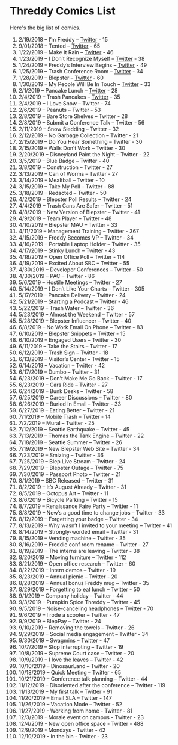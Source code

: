 # Threddy Comics List

Here's the big list of comics.

1. 2/19/2018 – I’m Freddy – [Twitter](https://twitter.com/threddyrex/status/965620244457779201) - 15
2. 9/01/2018 – Tented – [Twitter](https://twitter.com/ThreddyRex/status/1035986359800889344) - 65
3. 1/22/2019 – Make It Rain – [Twitter](https://twitter.com/ThreddyRex/status/1087782553413595137) - 46
4. 1/23/2019 – I Don’t Recognize Myself – [Twitter](https://twitter.com/ThreddyRex/status/1088146593281261568) - 38
5. 1/24/2019 – Freddy’s Interview Begins – [Twitter](https://twitter.com/ThreddyRex/status/1088508963778265088) - 49
6. 1/25/2019 – Trash Conference Room – [Twitter](https://twitter.com/ThreddyRex/status/1088871075499241472) - 34
7. 1/28/2019 – Blepster – [Twitter](https://twitter.com/ThreddyRex/status/1089959680741232640) - 60
8. 1/30/2019 – My People Will Be In Touch – [Twitter](https://twitter.com/ThreddyRex/status/1090684994299645953) - 33
9. 2/1/2019 – Pancake Lunch – [Twitter](https://twitter.com/ThreddyRex/status/1091365314648928256) - 28
10. 2/4/2019 – Trash Pancakes – [Twitter](https://twitter.com/ThreddyRex/status/1092509765983395840) - 35
11. 2/4/2019 – I Love Snow – Twitter - 74
12. 2/6/2019 – Peanuts – Twitter - 53
13. 2/8/2019 – Bare Store Shelves – Twitter - 28
14. 2/8/2019 – Submit a Conference Talk – Twitter - 56
15. 2/11/2019 – Snow Sledding – Twitter - 32
16. 2/12/2019 – No Garbage Collection – Twitter - 21
17. 2/15/2019 – Do You Hear Something – Twitter - 30
18. 2/15/2019 – Walls Don’t Work – Twitter - 30
19. 2/20/2019 – Disneyland Paint the Night – Twitter - 22
20. 3/5/2019 – Blue Badge – Twitter - 40
21. 3/8/2019 – Construction – Twitter - 27
22. 3/13/2019 – Can of Worms – Twitter - 27
23. 3/14/2019 – Mealtball – Twitter - 10
24. 3/15/2019 – Take My Poll – Twitter - 88
25. 3/18/2019 – Redacted – Twitter - 50
26. 4/2/2019 – Blepster Poll Results – Twitter - 24
27. 4/4/2019 – Trash Cans Are Safer – Twitter - 51
28. 4/8/2019 – New Version of Blepster – Twitter - 41
29. 4/9/2019 – Team Player – Twitter - 48
30. 4/10/2019 – Blepster MAU – Twitter - 33
31. 4/11/2019 – Management Training – Twitter - 367
32. 4/15/2019 – Freddy Becomes VP – Twitter - 34
33. 4/16/2019 – Portable Laptop Holder – Twitter - 35
34. 4/17/2019 – Stinky Lunch – Twitter - 43
35. 4/18/2019 – Open Office Poll – Twitter - 114
36. 4/19/2019 – Excited About SBC – Twitter - 55
37. 4/30/2019 – Developer Conferences – Twitter - 50
38. 4/30/2019 – PAC – Twitter - 86
39. 5/6/2019 – Hostile Meetings – Twitter - 27
40. 5/14/2019 – I Don’t Like Your Charts – Twitter - 305
41. 5/17/2019 – Pancake Delivery – Twitter - 24
42. 5/21/2019 – Starting a Podcast – Twitter - 46
43. 5/22/2019 – Trash Water – Twitter - 36
44. 5/23/2019 – Almost the Weekend – Twitter - 57
45. 5/28/2019 – Blepster Influencer – Twitter - 40
46. 6/8/2019 – No Work Email On Phone – Twitter - 83
47. 6/10/2019 – Blepster Snippets – Twitter - 15
48. 6/10/2019 – Engaged Users – Twitter - 30
49. 6/11/2019 – Take the Stairs – Twitter - 17
50. 6/12/2019 – Trash Sign – Twitter - 18
51. 6/13/2019 – Visitor’s Center – Twitter - 15
52. 6/14/2019 – Vacation – Twitter - 42
53. 6/17/2019 – Dumbo – Twitter - 31
54. 6/23/2019 – Don’t Make Me Go Back – Twitter - 17
55. 6/23/2019 – Cars Ride – Twitter - 27
56. 6/24/2019 – Bunk Desks – Twitter - 58
57. 6/25/2019 – Career Discussions – Twitter - 80
58. 6/26/2019 – Buried In Email – Twitter - 33
59. 6/27/2019 – Eating Better – Twitter - 21
60. 7/1/2019 – Mobile Trash – Twitter - 14
61. 7/2/2019 – Mural – Twitter - 25
62. 7/12/2019 – Seattle Earthquake – Twitter - 45
63. 7/13/2019 – Thomas the Tank Engine – Twitter - 22
64. 7/18/2019 – Seattle Summer – Twitter - 26
65. 7/19/2019 – New Blepster Web Site – Twitter - 34
66. 7/23/2019 – Smizing – Twitter - 36
67. 7/25/2019 – Blep Live Stream – Twitter - 24
68. 7/29/2019 – Blepster Outage – Twitter - 75
69. 7/30/2019 – Passport Photo – Twitter - 21
70. 8/1/2019 – SBC Released – Twitter - 31
71. 8/2/2019 – It’s August Already – Twitter - 31
72. 8/5/2019 – Octopus Art – Twitter - 11
73. 8/6/2019 – Bicycle Parking – Twitter - 15
74. 8/7/2019 – Renaissance Faire Party – Twitter - 11
75. 8/8/2019 – Now’s a good time to change jobs – Twitter - 33
76. 8/12/2019 – Forgetting your badge – Twitter - 34
77. 8/13/2019 – Why wasn’t I invited to your meeting – Twitter - 41
78. 8/14/2019 – Strongly-worded email – Twitter - 31
79. 8/15/2019 – Vending machine – Twitter - 35
80. 8/16/2019 – Freddie conf room rename – Twitter - 27
81. 8/19/2019 – The interns are leaving – Twitter - 38
82. 8/20/2019 – Moving furniture – Twitter - 112
83. 8/21/2019 – Open office research – Twitter - 60
84. 8/22/2019 – Intern demos – Twitter - 19
85. 8/23/2019 – Annual picnic – Twitter - 20
86. 8/28/2019 – Annual bonus Freddy mug – Twitter - 35
87. 8/29/2019 – Forgetting to eat lunch – Twitter - 50
88. 9/1/2019 – Company holiday – Twitter - 44
89. 9/3/2019 – Pumpkin Spice Threddy – Twitter - 45
90. 9/5/2019 – Noise-canceling headphones – Twitter - 70
91. 9/6/2019 – I rode a scooter – Twitter - 47
92. 9/9/2019 – BlepPay – Twitter - 24
93. 9/10/2019 – Removing the towels – Twitter - 26
94. 9/29/2019 – Social media engagement – Twitter - 34
95. 9/30/2019 – Swagmins – Twitter - 47
96. 10/7/2019 – Stop interrupting – Twitter - 19
97. 10/8/2019 – Supreme Court case – Twitter - 20
98. 10/9/2019 – I love the leaves – Twitter - 42
99. 10/10/2019 – DinosaurLand – Twitter - 20
100. 10/18/2019 – Quick Meeting – Twitter - 65
101. 10/21/2019 – Conference talk planning – Twitter - 44
102. 11/12/2019 – Disoriented after the conference – Twitter - 119
103. 11/13/2019 – My first talk – Twitter - 91
104. 11/20/2019 – Email SLA – Twitter - 147
105. 11/26/2019 – Vacation Mode – Twitter - 52
106. 11/27/2019 - Working from home - Twitter - 81
107. 12/3/2019 - Morale event on campus - Twitter - 23
108. 12/4/2019 - New open office space - Twitter - 488
109. 12/9/2019 - Mondays - Twitter - 42
110. 12/10/2019 - In the bin - Twitter - 23
